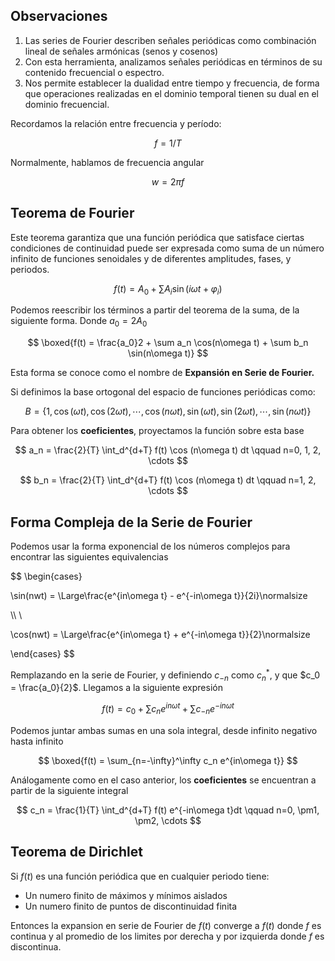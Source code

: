 ## Observaciones

1. Las series de Fourier describen señales periódicas como combinación lineal de señales armónicas (senos y cosenos)
2. Con esta herramienta, analizamos señales periódicas en términos de su contenido frecuencial o espectro.
3. Nos permite establecer la dualidad entre tiempo y frecuencia, de forma que operaciones realizadas en el dominio temporal tienen su dual en el dominio frecuencial.

Recordamos la relación entre frecuencia y período:

$$
f = 1/T
$$

Normalmente, hablamos de frecuencia angular

$$
w = 2\pi f
$$

## Teorema de Fourier

Este teorema garantiza que una función periódica que satisface ciertas condiciones de continuidad puede ser expresada como suma de un número infinito de funciones senoidales y de diferentes amplitudes, fases, y periodos.

$$
f(t) = A_0 + \sum A_i \sin(i\omega t + \varphi_i)
$$

Podemos reescribir los términos a partir del teorema de la suma, de la siguiente forma. Donde $a_0 = 2A_0$

$$
\boxed{f(t) = \frac{a_0}2 + \sum a_n \cos(n\omega t) + \sum b_n \sin(n\omega t)}
$$

Esta forma se conoce como el nombre de **Expansión en Serie de Fourier.**

Si definimos la base ortogonal del espacio de funciones periódicas como:

$$
B = \{1, \cos(\omega t), \cos(2\omega t), \cdots, \cos(n\omega t), \sin(\omega t), \sin(2\omega t), \cdots, \sin(n\omega t)\}
$$

Para obtener los **coeficientes**, proyectamos la función sobre esta base

$$
a_n = \frac{2}{T} \int_d^{d+T} f(t) \cos (n\omega t) dt \qquad n=0, 1, 2, \cdots
$$

$$
b_n = \frac{2}{T} \int_d^{d+T} f(t) \cos (n\omega t) dt \qquad n=1, 2, \cdots
$$

## Forma Compleja de la Serie de Fourier

Podemos usar la forma exponencial de los números complejos para encontrar las siguientes equivalencias

$$
\begin{cases}

\sin(nwt) = \Large\frac{e^{in\omega t} - e^{-in\omega t}}{2i}\normalsize

\\\ \\

\cos(nwt) = \Large\frac{e^{in\omega t} + e^{-in\omega t}}{2}\normalsize

\end{cases}
$$

Remplazando en la serie de Fourier, y definiendo $c_{-n}$ como $c^*_n$, y que $c_0 = \frac{a_0}{2}$. Llegamos a la siguiente expresión

$$
f(t) = c_0 +\sum c_n e^{in\omega t} + \sum c_{-n} e^{-in\omega t}
$$

Podemos juntar ambas sumas en una sola integral, desde infinito negativo hasta infinito

$$
\boxed{f(t) = \sum_{n=-\infty}^\infty c_n e^{in\omega t}}
$$

Análogamente como en el caso anterior, los **coeficientes** se encuentran a partir de la siguiente integral

$$
c_n = \frac{1}{T} \int_d^{d+T} f(t) e^{-in\omega t}dt \qquad n=0, \pm1, \pm2, \cdots
$$

## Teorema de Dirichlet

Si $f(t)$ es una función periódica que en cualquier periodo tiene:

- Un numero finito de máximos y mínimos aislados
- Un numero finito de puntos de discontinuidad finita

Entonces la expansion en serie de Fourier de $f(t)$ converge a $f(t)$ donde $f$ es continua y al promedio de los limites por derecha y por izquierda donde $f$ es discontinua.
